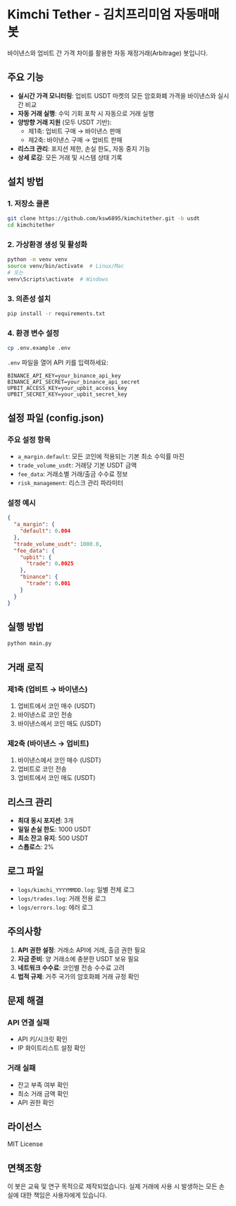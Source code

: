 # Kimchi Tether - 김치프리미엄 자동매매 봇

바이낸스와 업비트 간 가격 차이를 활용한 자동 재정거래(Arbitrage) 봇입니다.

## 주요 기능

- **실시간 가격 모니터링**: 업비트 USDT 마켓의 모든 암호화폐 가격을 바이낸스와 실시간 비교
- **자동 거래 실행**: 수익 기회 포착 시 자동으로 거래 실행
- **양방향 거래 지원** (모두 USDT 기반):
  - 제1축: 업비트 구매 → 바이낸스 판매
  - 제2축: 바이낸스 구매 → 업비트 판매
- **리스크 관리**: 포지션 제한, 손실 한도, 자동 중지 기능
- **상세 로깅**: 모든 거래 및 시스템 상태 기록

## 설치 방법

### 1. 저장소 클론
```bash
git clone https://github.com/ksw6895/kimchitether.git -b usdt
cd kimchitether
```

### 2. 가상환경 생성 및 활성화
```bash
python -m venv venv
source venv/bin/activate  # Linux/Mac
# 또는
venv\Scripts\activate  # Windows
```

### 3. 의존성 설치
```bash
pip install -r requirements.txt
```

### 4. 환경 변수 설정
```bash
cp .env.example .env
```

`.env` 파일을 열어 API 키를 입력하세요:
```
BINANCE_API_KEY=your_binance_api_key
BINANCE_API_SECRET=your_binance_api_secret
UPBIT_ACCESS_KEY=your_upbit_access_key
UPBIT_SECRET_KEY=your_upbit_secret_key
```

## 설정 파일 (config.json)

### 주요 설정 항목

- `a_margin.default`: 모든 코인에 적용되는 기본 최소 수익률 마진
- `trade_volume_usdt`: 거래당 기본 USDT 금액
- `fee_data`: 거래소별 거래/출금 수수료 정보
- `risk_management`: 리스크 관리 파라미터

### 설정 예시
```json
{
  "a_margin": {
    "default": 0.004
  },
  "trade_volume_usdt": 1000.0,
  "fee_data": {
    "upbit": {
      "trade": 0.0025
    },
    "binance": {
      "trade": 0.001
    }
  }
}
```

## 실행 방법

```bash
python main.py
```

## 거래 로직

### 제1축 (업비트 → 바이낸스)
1. 업비트에서 코인 매수 (USDT)
2. 바이낸스로 코인 전송
3. 바이낸스에서 코인 매도 (USDT)

### 제2축 (바이낸스 → 업비트)
1. 바이낸스에서 코인 매수 (USDT)
2. 업비트로 코인 전송
3. 업비트에서 코인 매도 (USDT)

## 리스크 관리

- **최대 동시 포지션**: 3개
- **일일 손실 한도**: 1000 USDT
- **최소 잔고 유지**: 500 USDT
- **스톱로스**: 2%

## 로그 파일

- `logs/kimchi_YYYYMMDD.log`: 일별 전체 로그
- `logs/trades.log`: 거래 전용 로그
- `logs/errors.log`: 에러 로그

## 주의사항

1. **API 권한 설정**: 거래소 API에 거래, 출금 권한 필요
2. **자금 준비**: 양 거래소에 충분한 USDT 보유 필요
3. **네트워크 수수료**: 코인별 전송 수수료 고려
4. **법적 규제**: 거주 국가의 암호화폐 거래 규정 확인

## 문제 해결

### API 연결 실패
- API 키/시크릿 확인
- IP 화이트리스트 설정 확인

### 거래 실패
- 잔고 부족 여부 확인
- 최소 거래 금액 확인
- API 권한 확인

## 라이선스

MIT License

## 면책조항

이 봇은 교육 및 연구 목적으로 제작되었습니다. 실제 거래에 사용 시 발생하는 모든 손실에 대한 책임은 사용자에게 있습니다.